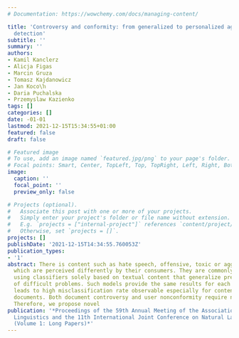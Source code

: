 ```yaml
---
# Documentation: https://wowchemy.com/docs/managing-content/

title: 'Controversy and conformity: from generalized to personalized aggressiveness
  detection'
subtitle: ''
summary: ''
authors:
- Kamil Kanclerz
- Alicja Figas
- Marcin Gruza
- Tomasz Kajdanowicz
- Jan Koco\ŉ
- Daria Puchalska
- Przemyslaw Kazienko
tags: []
categories: []
date: -01-01
lastmod: 2021-12-15T15:34:55+01:00
featured: false
draft: false

# Featured image
# To use, add an image named `featured.jpg/png` to your page's folder.
# Focal points: Smart, Center, TopLeft, Top, TopRight, Left, Right, BottomLeft, Bottom, BottomRight.
image:
  caption: ''
  focal_point: ''
  preview_only: false

# Projects (optional).
#   Associate this post with one or more of your projects.
#   Simply enter your project's folder or file name without extension.
#   E.g. `projects = ["internal-project"]` references `content/project/deep-learning/index.md`.
#   Otherwise, set `projects = []`.
projects: []
publishDate: '2021-12-15T14:34:55.760053Z'
publication_types:
- '1'
abstract: There is content such as hate speech, offensive, toxic or aggressive documents,
  which are perceived differently by their consumers. They are commonly identified
  using classifiers solely based on textual content that generalize pre-agreed meanings
  of difficult problems. Such models provide the same results for each user, which
  leads to high misclassification rate observable especially for contentious, aggressive
  documents. Both document controversy and user nonconformity require new solutions.
  Therefore, we propose novel
publication: '*Proceedings of the 59th Annual Meeting of the Association for Computational
  Linguistics and the 11th International Joint Conference on Natural Language Processing
  (Volume 1: Long Papers)*'
---
```


